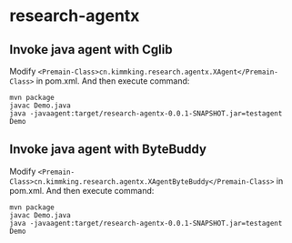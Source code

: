 # research-agentx

## Invoke java agent with Cglib
Modify `<Premain-Class>cn.kimmking.research.agentx.XAgent</Premain-Class>` in pom.xml.
And then execute command:
```shell
mvn package
javac Demo.java
java -javaagent:target/research-agentx-0.0.1-SNAPSHOT.jar=testagent Demo
```

## Invoke java agent with ByteBuddy
Modify `<Premain-Class>cn.kimmking.research.agentx.XAgentByteBuddy</Premain-Class>` in pom.xml.
And then execute command:
```shell
mvn package
javac Demo.java
java -javaagent:target/research-agentx-0.0.1-SNAPSHOT.jar=testagent Demo
```
